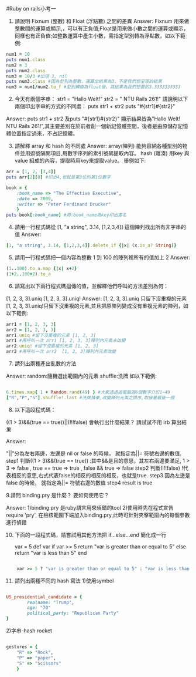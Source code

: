 
#Ruby on rails小考一    

1. 請說明 Fixnum (整數) 和 Float (浮點數) 之間的差異
Answer:
Fixnum 用來做整數間的運算或顯示,，可以有正負值;Float是用來做小數之間的運算或顯示，同樣也有正負值;如整數運算中產生小數，需指定型別轉為浮點數，如以下範例:

  ```ruby
  num1 = 10 
  puts num1.class 
  num2 = 3
  puts num2.class
  num3 = 10/3 #出現 3, nil
  puts num3.class #因為型別為整數，運算出結果為3，不是我們想呈現的結果
  num3 = num1/num2.to_f #型別轉換為float後，其結果為我們想要的3.3333333333
  ```
2. 今天有兩個字串：
str1 = "Hallo Welt!" 
str2 = " NTU Rails 261!"
請說明以下兩個印出字串的方式的不同處：
puts str1 + str2
puts "#{str1}#{str2}"

Answer:
puts str1 + str2 及puts "#{str1}#{str2}" 顯示結果皆為"Hallo Welt! NTU Rails 261!",其主要差別在於前者創一個新記憶體空間，後者是由原儲存記憶體位置指定過來，不占記憶體。

3. 請解釋 array 和 hash 的不同處
Answer:
array(陣列) 能夠容納各種型別的物件並用逗號隔開項目,用數字序列的索引號碼提取內容。
hash (雜湊) 用key 與value 組成的內容，提取時用key來提取value。
舉例如下:

```ruby
arr = [1, 2, [3,4]] 
puts arr[2][0] #印出4,也就是第3位的第1位數字

book = { 
    :book_name => "The Effective Executive", 
    :date => 2009,
    :writer => "Peter Ferdinand Drucker"
    }
puts book[:book_name] #用:book_name為key印出書名

```    

4. 請用一行程式碼從 [1, "a string", 3.14, [1,2,3,4]] 這個陣列找出所有非字串的值
Answer:

```ruby
[1, "a string", 3.14, [1,2,3,4]].delete_if {|x| (x.is_a? String)}

```   

5. 請用一行程式碼把一個內容為整數 1 到 100 的陣列裡所有的值加上 2
Answer:

```ruby
(1..100).to_a.map {|x| x+2}
(1+2..100+2).to_a

```  
6. 請寫出以下兩行程式碼迴傳的值，並解釋他們呼叫的方法差別為何：

[1, 2, 3, 3].uniq
[1, 2, 3, 3].uniq!
Answer:
[1, 2, 3, 3].uniq 只留下沒重複的元素
[1, 2, 3, 3].uniq!只留下沒重複的元素,並且把原陣列變成沒有重複元素的陣列，如以下範例:
    
```ruby
arr1 = [1, 2, 3, 3]
arr2 = [1, 2, 3, 3]
arr1.uniq #留下沒重複的元素 [1, 2, 3]
arr1 #再呼叫一次 arr1 [1, 2, 3, 3]陣列內元素未改變
arr2.uniq! #留下沒重複的元素 [1, 2, 3]
arr2 #再呼叫一次 arr2  [1, 2, 3]陣列內元素改變
```

7. 請列出兩種產出亂數的方法

Answer:
random:隨機選出範圍內的元素
shuffle:洗牌
如以下範例:

```ruby

6.times.map{ 1 + Random.rand(49) } #大樂透透過電腦選6個數字介於1~49
["R","P","S"].shuffle!.last #洗牌猜拳,改變陣列元素之排序,取接著最後一個

```

8. 以下這段程式碼：

((1 > 3)&&(true == true))||(!!!false)
會執行出什麼結果？ 請試試不用 irb 算出結果

Answer:

"||"分為左右兩邊，左邊是 nil or false 的時候， 就指定為||= 符號右邊的數值.
step1 判斷((1 > 3)&&(true == true)) :其中&&是且的意思，其左右兩邊要滿足,
    1 > 3 => false , true == true => true , false && true => false
step2 判斷(!!!false) 
    !代表相反的意思,右式代表false的相反的相反的相反，也就是true.
step3 因為左邊是false 的時候， 就指定為||= 符號右邊的數值
step4 result is true

9.請問 binding.pry 是什麼？ 要如何使用它？

Answer:
1)binding.pry 是ruby語言用來偵錯的tool
2)使用時先在程式宣告require 'pry', 在檢核範圍下端加入binding.pry,此時可針對夾擊範圍內的每個參數進行偵錯

10. 下面的一段程式碼，請嘗試用其他方法把 if...else...end 簡化成一行

    var = 5
    def var
    if var >= 5
      return "var is greater than or equal to 5"
    else
      return "var is less than 5"
    end

```ruby

    var >= 5 ? "var is greater than or equal to 5" : "var is less than 5"

```

11. 請列出兩種不同的 hash 寫法
1)使用symbol

```ruby

US_presidential_candidate = {
        realname: "Trump",
        age: "70"
        political_party: "Republican Party"
}

 ```

2)字串-hash rocket

```ruby

gestures = {
    "R" => "Rock",
    "P" => "paper",
    "S" => "Scissors"
    }

```
